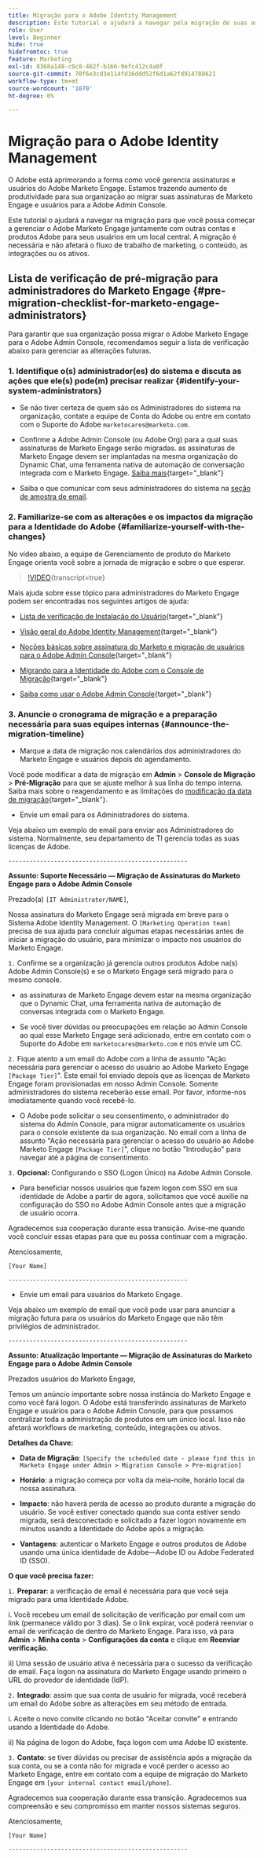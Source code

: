 ```yaml
---
title: Migração para o Adobe Identity Management
description: Este tutorial o ajudará a navegar pela migração de suas assinaturas e usuários do Marketo Engage para o Adobe Admin Console.
role: User
level: Beginner
hide: true
hidefromtoc: true
feature: Marketing
exl-id: 8368a148-c0c8-462f-b166-9efc412c4a0f
source-git-commit: 70f6e3cd3e114fd16ddd52f6d1a62fd914788621
workflow-type: tm+mt
source-wordcount: '1070'
ht-degree: 0%

---
```


# Migração para o Adobe Identity Management

O Adobe está aprimorando a forma como você gerencia assinaturas e usuários do Adobe Marketo Engage. Estamos trazendo aumento de produtividade para sua organização ao migrar suas assinaturas de Marketo Engage e usuários para a Adobe Admin Console.

Este tutorial o ajudará a navegar na migração para que você possa começar a gerenciar o Adobe Marketo Engage juntamente com outras contas e produtos Adobe para seus usuários em um local central. A migração é necessária e não afetará o fluxo de trabalho de marketing, o conteúdo, as integrações ou os ativos.

## Lista de verificação de pré-migração para administradores do Marketo Engage {#pre-migration-checklist-for-marketo-engage-administrators}

Para garantir que sua organização possa migrar o Adobe Marketo Engage para o Adobe Admin Console, recomendamos seguir a lista de verificação abaixo para gerenciar as alterações futuras.

### 1. Identifique o(s) administrador(es) do sistema e discuta as ações que ele(s) pode(m) precisar realizar {#identify-your-system-administrators}

* Se não tiver certeza de quem são os Administradores do sistema na organização, contate a equipe de Conta do Adobe ou entre em contato com o Suporte do Adobe `marketocares@marketo.com`.

* Confirme a Adobe Admin Console (ou Adobe Org) para a qual suas assinaturas de Marketo Engage serão migradas.  as assinaturas de Marketo Engage devem ser implantadas na mesma organização do Dynamic Chat, uma ferramenta nativa de automação de conversação integrada com o Marketo Engage. [Saiba mais](https://experienceleague.adobe.com/en/docs/marketo/using/product-docs/administration/marketo-with-adobe-identity/subscription-and-user-migration/understanding-marketo-subscription-and-user-migration-to-the-adobe-admin-console#subscription-migration-complete){target="_blank"}

* Saiba o que comunicar com seus administradores do sistema na [seção de amostra de email](#announce-the-migration-timeline).

### 2. Familiarize-se com as alterações e os impactos da migração para a Identidade do Adobe {#familiarize-yourself-with-the-changes}

No vídeo abaixo, a equipe de Gerenciamento de produto do Marketo Engage orienta você sobre a jornada de migração e sobre o que esperar.

>[!VIDEO](https://video.tv.adobe.com/v/3430920t3/?quality=12&learn=on){transcript=true}

Mais ajuda sobre esse tópico para administradores do Marketo Engage podem ser encontradas nos seguintes artigos de ajuda:

* [Lista de verificação de Instalação do Usuário](https://experienceleague.adobe.com/en/docs/marketo/using/getting-started/initial-setup/user-setup){target="_blank"}

* [Visão geral do Adobe Identity Management](https://experienceleague.adobe.com/en/docs/marketo/using/product-docs/administration/marketo-with-adobe-identity/adobe-identity-management-overview){target="_blank"}

* [Noções básicas sobre assinatura do Marketo e migração de usuários para o Adobe Admin Console](https://experienceleague.adobe.com/en/docs/marketo/using/product-docs/administration/marketo-with-adobe-identity/subscription-and-user-migration/understanding-marketo-subscription-and-user-migration-to-the-adobe-admin-console){target="_blank"}

* [Migrando para a Identidade do Adobe com o Console de Migração](https://experienceleague.adobe.com/en/docs/marketo/using/product-docs/administration/marketo-with-adobe-identity/subscription-and-user-migration/migrating-to-adobe-identity){target="_blank"}

* [Saiba como usar o Adobe Admin Console](https://helpx.adobe.com/br/enterprise/using/admin-console.html){target="_blank"}

### 3. Anuncie o cronograma de migração e a preparação necessária para suas equipes internas {#announce-the-migration-timeline}

* Marque a data de migração nos calendários dos administradores do Marketo Engage e usuários depois do agendamento.

Você pode modificar a data de migração em **Admin** > **Console de Migração** > **Pré-Migração** para que se ajuste melhor à sua linha do tempo interna. Saiba mais sobre o reagendamento e as limitações do [modificação da data de migração](https://experienceleague.adobe.com/en/docs/marketo/using/product-docs/administration/marketo-with-adobe-identity/subscription-and-user-migration/migrating-to-adobe-identity#pre-migration){target="_blank"}.

* Envie um email para os Administradores do sistema.

Veja abaixo um exemplo de email para enviar aos Administradores do sistema. Normalmente, seu departamento de TI gerencia todas as suas licenças de Adobe.

`---------------------------------------------------`

**Assunto: Suporte Necessário — Migração de Assinaturas do Marketo Engage para o Adobe Admin Console**

Prezado(a) `[IT Administrator/NAME]`,

Nossa assinatura do Marketo Engage será migrada em breve para o Sistema Adobe Identity Management. O `[Marketing Operation team]` precisa de sua ajuda para concluir algumas etapas necessárias antes de iniciar a migração do usuário, para minimizar o impacto nos usuários do Marketo Engage.

`1.` Confirme se a organização já gerencia outros produtos Adobe na(s) Adobe Admin Console(s) e se o Marketo Engage será migrado para o mesmo console.

* as assinaturas de Marketo Engage devem estar na mesma organização que o Dynamic Chat, uma ferramenta nativa de automação de conversas integrada com o Marketo Engage.

* Se você tiver dúvidas ou preocupações em relação ao Admin Console ao qual esse Marketo Engage será adicionado, entre em contato com o Suporte do Adobe em `marketocares@marketo.com` e nos envie um CC.

`2.` Fique atento a um email do Adobe com a linha de assunto &quot;Ação necessária para gerenciar o acesso do usuário ao Adobe Marketo Engage `[Package Tier]`&quot;. Este email foi enviado depois que as licenças de Marketo Engage foram provisionadas em nosso Admin Console. Somente administradores do sistema receberão esse email. Por favor, informe-nos imediatamente quando você recebê-lo.

* O Adobe pode solicitar o seu consentimento, o administrador do sistema do Admin Console, para migrar automaticamente os usuários para o console existente da sua organização. No email com a linha de assunto &quot;Ação necessária para gerenciar o acesso do usuário ao Adobe Marketo Engage `[Package Tier]`&quot;, clique no botão &quot;Introdução&quot; para navegar até a página de consentimento.

`3.` **Opcional:** Configurando o SSO (Logon Único) na Adobe Admin Console.

* Para beneficiar nossos usuários que fazem logon com SSO em sua identidade de Adobe a partir de agora, solicitamos que você auxilie na configuração do SSO no Adobe Admin Console antes que a migração de usuário ocorra.

Agradecemos sua cooperação durante essa transição. Avise-me quando você concluir essas etapas para que eu possa continuar com a migração.

Atenciosamente,

`[Your Name]`

`---------------------------------------------------`

* Envie um email para usuários do Marketo Engage.

Veja abaixo um exemplo de email que você pode usar para anunciar a migração futura para os usuários do Marketo Engage que não têm privilégios de administrador.

`---------------------------------------------------`

**Assunto: Atualização Importante — Migração de Assinaturas do Marketo Engage para o Adobe Admin Console**

Prezados usuários do Marketo Engage,

Temos um anúncio importante sobre nossa instância do Marketo Engage e como você fará logon. O Adobe está transferindo assinaturas de Marketo Engage e usuários para o Adobe Admin Console, para que possamos centralizar toda a administração de produtos em um único local. Isso não afetará workflows de marketing, conteúdo, integrações ou ativos.

**Detalhes da Chave:**

* **Data de Migração**: `[Specify the scheduled date - please find this in Marketo Engage under Admin > Migration Console > Pre-migration]`

* **Horário**: a migração começa por volta da meia-noite, horário local da nossa assinatura.

* **Impacto**: não haverá perda de acesso ao produto durante a migração do usuário. Se você estiver conectado quando sua conta estiver sendo migrada, será desconectado e solicitado a fazer logon novamente em minutos usando a Identidade do Adobe após a migração.

* **Vantagens**: autenticar o Marketo Engage e outros produtos de Adobe usando uma única identidade de Adobe—Adobe ID ou Adobe Federated ID (SSO).

**O que você precisa fazer:**

`1.` **Preparar**: a verificação de email é necessária para que você seja migrado para uma Identidade Adobe.

i. Você recebeu um email de solicitação de verificação por email com um link (permanece válido por 3 dias). Se o link expirar, você poderá reenviar o email de verificação de dentro do Marketo Engage. Para isso, vá para **Admin** > **Minha conta** > **Configurações da conta** e clique em **Reenviar verificação**.

ii) Uma sessão de usuário ativa é necessária para o sucesso da verificação de email. Faça logon na assinatura do Marketo Engage usando primeiro o URL do provedor de identidade (IdP).

`2.` **Integrado**: assim que sua conta de usuário for migrada, você receberá um email do Adobe sobre as alterações em seu método de entrada.

i. Aceite o novo convite clicando no botão &quot;Aceitar convite&quot; e entrando usando a Identidade do Adobe.

ii) Na página de logon do Adobe, faça logon com uma Adobe ID existente.

`3.` **Contato**: se tiver dúvidas ou precisar de assistência após a migração da sua conta, ou se a conta não for migrada e você perder o acesso ao Marketo Engage, entre em contato com a equipe de migração do Marketo Engage em `[your internal contact email/phone]`.

Agradecemos sua cooperação durante essa transição. Agradecemos sua compreensão e seu compromisso em manter nossos sistemas seguros.

Atenciosamente,

`[Your Name]`

`---------------------------------------------------`
